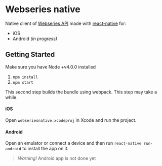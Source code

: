 # Webseries native

Native client of [Webseries API](https://github.com/jeselxe/WebSeries) made with [react-native](https://github.com/facebook/react-native) for:

* iOS
* Android *(in progress)*

## Getting Started

Make sure you have Node +v4.0.0 installed

1. `npm install`
2. `npm start`

This second step builds the bundle using webpack. This step may take a while.

#### iOS

Open `webseriesnative.xcodeproj` in Xcode and run the project.

#### Android

Open an emulator or connect a device and then run `react-native run-android` to install the app on it.

> *Warning!* Android app is not done yet
